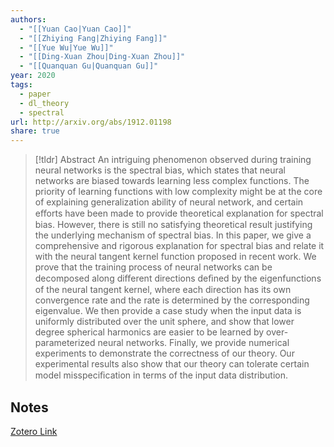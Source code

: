 ```yaml
---
authors:
  - "[[Yuan Cao|Yuan Cao]]"
  - "[[Zhiying Fang|Zhiying Fang]]"
  - "[[Yue Wu|Yue Wu]]"
  - "[[Ding-Xuan Zhou|Ding-Xuan Zhou]]"
  - "[[Quanquan Gu|Quanquan Gu]]"
year: 2020
tags:
  - paper
  - dl_theory
  - spectral
url: http://arxiv.org/abs/1912.01198
share: true
---
```



> [!tldr] Abstract
> An intriguing phenomenon observed during training neural networks is the spectral bias, which states that neural networks are biased towards learning less complex functions. The priority of learning functions with low complexity might be at the core of explaining generalization ability of neural network, and certain eﬀorts have been made to provide theoretical explanation for spectral bias. However, there is still no satisfying theoretical result justifying the underlying mechanism of spectral bias. In this paper, we give a comprehensive and rigorous explanation for spectral bias and relate it with the neural tangent kernel function proposed in recent work. We prove that the training process of neural networks can be decomposed along diﬀerent directions deﬁned by the eigenfunctions of the neural tangent kernel, where each direction has its own convergence rate and the rate is determined by the corresponding eigenvalue. We then provide a case study when the input data is uniformly distributed over the unit sphere, and show that lower degree spherical harmonics are easier to be learned by over-parameterized neural networks. Finally, we provide numerical experiments to demonstrate the correctness of our theory. Our experimental results also show that our theory can tolerate certain model misspeciﬁcation in terms of the input data distribution.



## Notes

[Zotero Link](zotero://select/library/items/XLUJDRND)


